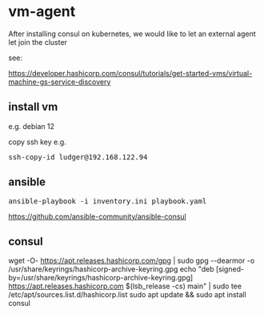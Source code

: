 # vm-agent

After installing consul on kubernetes, we would like to let an external agent let join the cluster

see:

https://developer.hashicorp.com/consul/tutorials/get-started-vms/virtual-machine-gs-service-discovery



## install vm
e.g. debian 12

copy ssh key e.g.
<pre>
ssh-copy-id ludger@192.168.122.94
</pre>


## ansible

<pre>
ansible-playbook -i inventory.ini playbook.yaml  
</pre>

https://github.com/ansible-community/ansible-consul


## consul
wget -O- <https://apt.releases.hashicorp.com/gpg> | sudo gpg --dearmor -o /usr/share/keyrings/hashicorp-archive-keyring.gpg
echo "deb [signed-by=/usr/share/keyrings/hashicorp-archive-keyring.gpg] <https://apt.releases.hashicorp.com> $(lsb_release -cs) main" | sudo tee /etc/apt/sources.list.d/hashicorp.list
sudo apt update && sudo apt install consul
